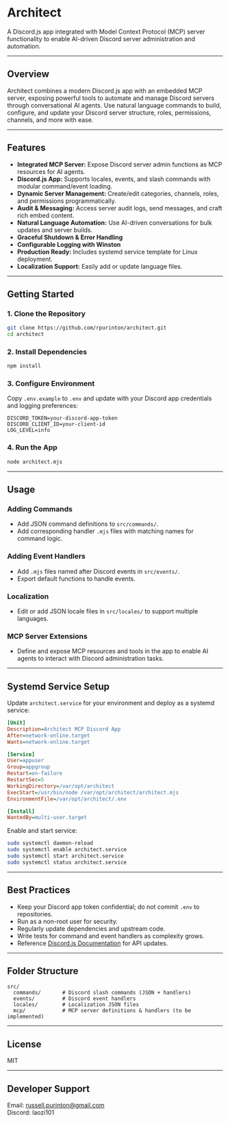 # Architect

A Discord.js app integrated with Model Context Protocol (MCP) server functionality to enable AI-driven Discord server administration and automation.

---

## Overview

Architect combines a modern Discord.js app with an embedded MCP server, exposing powerful tools to automate and manage Discord servers through conversational AI agents. Use natural language commands to build, configure, and update your Discord server structure, roles, permissions, channels, and more with ease.

---

## Features

- **Integrated MCP Server:** Expose Discord server admin functions as MCP resources for AI agents.
- **Discord.js App:** Supports locales, events, and slash commands with modular command/event loading.
- **Dynamic Server Management:** Create/edit categories, channels, roles, and permissions programmatically.
- **Audit & Messaging:** Access server audit logs, send messages, and craft rich embed content.
- **Natural Language Automation:** Use AI-driven conversations for bulk updates and server builds.
- **Graceful Shutdown & Error Handling**
- **Configurable Logging with Winston**
- **Production Ready:** Includes systemd service template for Linux deployment.
- **Localization Support:** Easily add or update language files.

---

## Getting Started

### 1. Clone the Repository

```bash
git clone https://github.com/rpurinton/architect.git
cd architect
```

### 2. Install Dependencies

```bash
npm install
```

### 3. Configure Environment

Copy `.env.example` to `.env` and update with your Discord app credentials and logging preferences:

```env
DISCORD_TOKEN=your-discord-app-token
DISCORD_CLIENT_ID=your-client-id
LOG_LEVEL=info
```

### 4. Run the App

```bash
node architect.mjs
```

---

## Usage

### Adding Commands

- Add JSON command definitions to `src/commands/`.
- Add corresponding handler `.mjs` files with matching names for command logic.

### Adding Event Handlers

- Add `.mjs` files named after Discord events in `src/events/`.
- Export default functions to handle events.

### Localization

- Edit or add JSON locale files in `src/locales/` to support multiple languages.

### MCP Server Extensions

- Define and expose MCP resources and tools in the app to enable AI agents to interact with Discord administration tasks.

---

## Systemd Service Setup

Update `architect.service` for your environment and deploy as a systemd service:

```ini
[Unit]
Description=Architect MCP Discord App
After=network-online.target
Wants=network-online.target

[Service]
User=appuser
Group=appgroup
Restart=on-failure
RestartSec=5
WorkingDirectory=/var/opt/architect
ExecStart=/usr/bin/node /var/opt/architect/architect.mjs
EnvironmentFile=/var/opt/architect/.env

[Install]
WantedBy=multi-user.target
```

Enable and start service:

```bash
sudo systemctl daemon-reload
sudo systemctl enable architect.service
sudo systemctl start architect.service
sudo systemctl status architect.service
```

---

## Best Practices

- Keep your Discord app token confidential; do not commit `.env` to repositories.
- Run as a non-root user for security.
- Regularly update dependencies and upstream code.
- Write tests for command and event handlers as complexity grows.
- Reference [Discord.js Documentation](https://discord.js.org/) for API updates.

---

## Folder Structure

```text
src/
  commands/       # Discord slash commands (JSON + handlers)
  events/         # Discord event handlers
  locales/        # Localization JSON files
  mcp/            # MCP server definitions & handlers (to be implemented)
```

---

## License

MIT

---

## Developer Support

Email: russell.purinton@gmail.com  
Discord: laozi101
